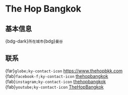 # The Hop Bangkok

## 基本信息

{bdg-dark}`所在城市`{bdg}`曼谷`  

## 联系

{far}`globe;ky-contact-icon` <https://www.thehopbkk.com>  
{fab}`facebook-f;ky-contact-icon` [thehopbangkok](https://www.facebook.com/thehopbangkok)  
{fab}`instagram;ky-contact-icon` [thehopbangkok](http://instagram.com/thehopbangkok)  
{fab}`youtube;ky-contact-icon` [TheHopBangkok](https://youtube.com/TheHopBangkok)  
